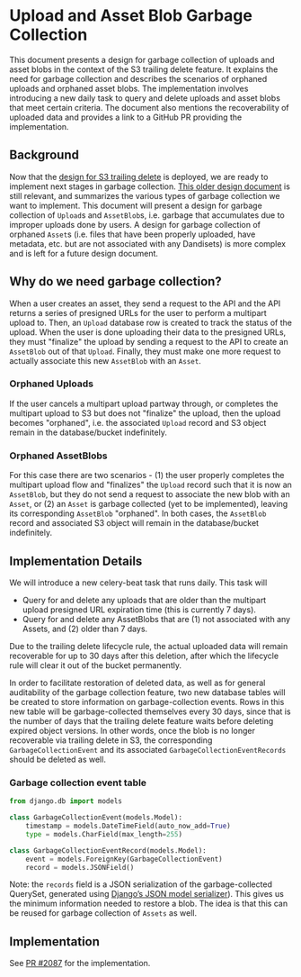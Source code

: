 # Upload and Asset Blob Garbage Collection

This document presents a design for garbage collection of uploads and asset blobs in the context of the S3 trailing delete feature. It explains the need for garbage collection and describes the scenarios of orphaned uploads and orphaned asset blobs. The implementation involves introducing a new daily task to query and delete uploads and asset blobs that meet certain criteria. The document also mentions the recoverability of uploaded data and provides a link to a GitHub PR providing the implementation.

## Background

Now that the [design for S3 trailing delete](https://github.com/dandi/dandi-archive/blob/master/doc/design/s3-trailing-delete.md) is deployed, we are ready to implement next stages in garbage collection. [This older design document](https://github.com/dandi/dandi-archive/blob/master/doc/design/garbage-collection-1.md#uploads) is still relevant, and summarizes the various types of garbage collection we want to implement. This document will present a design for garbage collection of `Upload`s and `AssetBlob`s, i.e. garbage that accumulates due to improper uploads done by users. A design for garbage collection of orphaned `Asset`s (i.e. files that have been properly uploaded, have metadata, etc. but are not associated with any Dandisets) is more complex and is left for a future design document.

## Why do we need garbage collection?

When a user creates an asset, they send a request to the API and the API returns a series of presigned URLs for the user to perform a multipart upload to. Then, an `Upload` database row is created to track the status of the upload. When the user is done uploading their data to the presigned URLs, they must "finalize" the upload by sending a request to the API to create an `AssetBlob` out of that `Upload`. Finally, they must make one more request to actually associate this new `AssetBlob` with an `Asset`.

### Orphaned Uploads

If the user cancels a multipart upload partway through, or completes the multipart upload to S3 but does not "finalize" the upload, then the upload becomes "orphaned", i.e. the associated `Upload` record and S3 object remain in the database/bucket indefinitely.

### Orphaned AssetBlobs

For this case there are two scenarios - (1)  the user properly completes the multipart upload flow and "finalizes" the `Upload` record such that it is now an `AssetBlob`, but they do not send a request to associate the new blob with an `Asset`, or (2) an `Asset` is garbage collected (yet to be implemented), leaving its corresponding `AssetBlob` "orphaned". In both cases, the `AssetBlob` record and associated S3 object will remain in the database/bucket indefinitely.

## Implementation Details

We will introduce a new celery-beat task that runs daily. This task will

- Query for and delete any uploads that are older than the multipart upload presigned URL expiration time (this is currently 7 days).
- Query for and delete any AssetBlobs that are (1) not associated with any Assets, and (2) older than 7 days.

Due to the trailing delete lifecycle rule, the actual uploaded data will remain recoverable for up to 30 days after this deletion, after which the lifecycle rule will clear it out of the bucket permanently.

In order to facilitate restoration of deleted data, as well as for general auditability of the garbage collection feature, two new database tables will be created to store information on garbage-collection events. Rows in this new table will be garbage-collected themselves every 30 days, since that is the number of days that the trailing delete feature waits before deleting expired object versions. In other words, once the blob is no longer recoverable via trailing delete in S3, the corresponding `GarbageCollectionEvent` and its associated `GarbageCollectionEventRecords` should be deleted as well.

### Garbage collection event table

```python
from django.db import models

class GarbageCollectionEvent(models.Model):
    timestamp = models.DateTimeField(auto_now_add=True)
    type = models.CharField(max_length=255)

class GarbageCollectionEventRecord(models.Model):
    event = models.ForeignKey(GarbageCollectionEvent)
    record = models.JSONField()
```

Note: the `records` field is a JSON serialization of the garbage-collected QuerySet, generated using [Django’s JSON model serializer](https://docs.djangoproject.com/en/5.1/topics/serialization/#serialization-formats-json)). This gives us the minimum information needed to restore a blob. The idea is that this can be reused for garbage collection of `Assets` as well.

## Implementation
See [PR #2087](https://github.com/dandi/dandi-archive/pull/2087) for the implementation.
